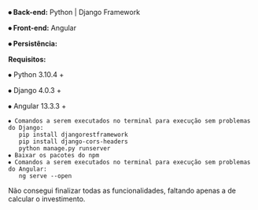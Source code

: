 **⦁ Back-end:** Python | Django Framework <p>
**⦁ Front-end:** Angular <p>
**⦁ Persistência:** <p>

**Requisitos:** <p>
    ⦁ Python 3.10.4 + <p>
    ⦁ Django 4.0.3 + <p>
    ⦁ Angular 13.3.3 +
      
    ⦁ Comandos a serem executados no terminal para execução sem problemas do Django:  
       pip install djangorestframework
       pip install django-cors-headers
       python manage.py runserver
    ⦁ Baixar os pacotes do npm
    ⦁ Comandos a serem executados no terminal para execução sem problemas do Angular:
       ng serve --open
    
Não consegui finalizar todas as funcionalidades, faltando apenas a de calcular o investimento.
        
